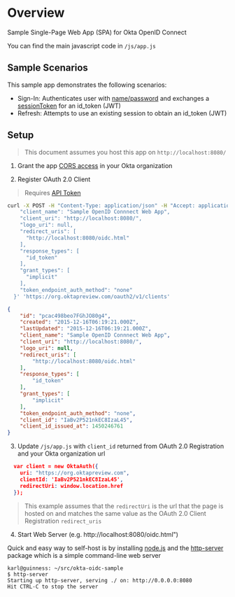 # Overview

Sample Single-Page Web App (SPA) for Okta OpenID Connect

You can find the main javascript code in `/js/app.js`

## Sample Scenarios

This sample app demonstrates the following scenarios:

- Sign-In: Authenticates user with [name/password](http://developer.okta.com/docs/api/resources/authn.html#primary-authentication-with-public-application) and exchanges a [sessionToken](http://developer.okta.com/docs/api/resources/authn.html#session-token) for an id_token (JWT)
- Refresh: Attempts to use an existing session to obtain an id_token (JWT)

## Setup

> This document assumes you host this app on `http://localhost:8080/`

1. Grant the app [CORS access](http://developer.okta.com/docs/api/getting_started/enabling_cors.html) in your Okta organization

2. Register OAuth 2.0 Client

> Requires [API Token](http://developer.okta.com/docs/api/getting_started/getting_a_token.html)

```sh
curl -X POST -H "Content-Type: application/json" -H "Accept: application/json" -H "Authorization: SSWS XXXXXXXXXXXXXXXXXXXXXXXX" -H "Cache-Control: no-cache" -d '  {
    "client_name": "Sample OpenID Connnect Web App",
    "client_uri": "http://localhost:8080/",
    "logo_uri": null,
    "redirect_uris": [
      "http://localhost:8080/oidc.html"
    ],
    "response_types": [
      "id_token"
    ],
    "grant_types": [
      "implicit"
    ],
    "token_endpoint_auth_method": "none"
  }' 'https://org.oktapreview.com/oauth2/v1/clients'
```

```json
{
    "id": "pcac498beo7FGhJO80g4",
    "created": "2015-12-16T06:19:21.000Z",
    "lastUpdated": "2015-12-16T06:19:21.000Z",
    "client_name": "Sample OpenID Connnect Web App",
    "client_uri": "http://localhost:8080/",
    "logo_uri": null,
    "redirect_uris": [
        "http://localhost:8080/oidc.html"
    ],
    "response_types": [
        "id_token"
    ],
    "grant_types": [
        "implicit"
    ],
    "token_endpoint_auth_method": "none",
    "client_id": "IaBv2P521nkEC8IzaL45",
    "client_id_issued_at": 1450246761
}
```

3. Update `/js/app.js` with `client_id` returned from OAuth 2.0 Registration and your Okta organization url

```json
  var client = new OktaAuth({
    uri: "https://org.oktapreview.com",
    clientId: 'IaBv2P521nkEC8IzaL45',
    redirectUri: window.location.href
  });
```

> This example assumes that the `redirectUri` is the url that the page is hosted on and matches the same value as the OAuth 2.0 Client Registration `redirect_uris`

4. Start Web Server (e.g. http://localhost:8080/oidc.html")

Quick and easy way to self-host is by installing [node.js](https://nodejs.org/en/download/) and the [http-server](https://www.npmjs.com/package/http-server) package which is a simple command-line web server

```
karl@guinness: ~/src/okta-oidc-sample
$ http-server
Starting up http-server, serving ./ on: http://0.0.0.0:8080
Hit CTRL-C to stop the server
```
